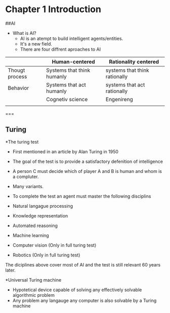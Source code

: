 # Chapter 1 Introduction

##AI
* What is AI?
  * AI is an atempt to build intelligent agents/entities.
  * It's a new field.
  * There are four diffrent aproaches to AI
  
 || Human-centered | Rationality centered  |
 |---|---|---|
 |Thougt process|  Systems that think humanly | systems that think rationally  |
 |Behavior|  Systems that act humanly | systems that act rationally  |
 ||Cognetiv science|Engenireng|
 ||||
 ===

## Turing

*The turing test
 * First mentioned in an article by Alan Turing in 1950
 * The goal of the test is to provide a satisfactory defenition of intelligence
 * A person C must decide which of player A and B is human and whom is a compluter.
 * Many variants.

* To complete the test an agent must master the following disciplins
 * Natural langague processing
 * Knowledge representation
 * Automated reasoning
 * Machine learning
 * Computer vision (Only in full turing test)
 * Robotics        (Only in full turing test)
 
The diciplines above cover most of AI and the test is still relevant 60 years later.

*Universal Turing machine
 * Hypotetical device capable of solving any effectively solvable algorithmic problem
 * Any problem any langauge any computer is also solvable by a Turing machine
 

